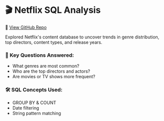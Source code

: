 # 🎬 Netflix SQL Analysis

🔗 [View GitHub Repo](https://github.com/NabinM31/Netflix_SQL_Project_1)

Explored Netflix's content database to uncover trends in genre distribution, top directors, content types, and release years.

### 📌 Key Questions Answered:
- What genres are most common?
- Who are the top directors and actors?
- Are movies or TV shows more frequent?

### 🛠 SQL Concepts Used:
- GROUP BY & COUNT
- Date filtering
- String pattern matching

